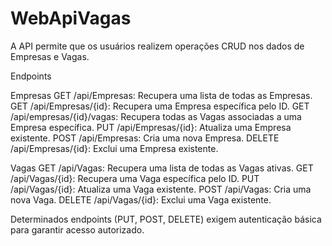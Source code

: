 # WebApiVagas
A API permite que os usuários realizem operações CRUD nos dados de Empresas e Vagas.

Endpoints

Empresas
GET /api/Empresas: Recupera uma lista de todas as Empresas.
GET /api/Empresas/{id}: Recupera uma Empresa específica pelo ID.
GET /api/empresas/{id}/vagas: Recupera todas as Vagas associadas a uma Empresa específica.
PUT /api/Empresas/{id}: Atualiza uma Empresa existente.
POST /api/Empresas: Cria uma nova Empresa.
DELETE /api/Empresas/{id}: Exclui uma Empresa existente.

Vagas
GET /api/Vagas: Recupera uma lista de todas as Vagas ativas.
GET /api/Vagas/{id}: Recupera uma Vaga específica pelo ID.
PUT /api/Vagas/{id}: Atualiza uma Vaga existente.
POST /api/Vagas: Cria uma nova Vaga.
DELETE /api/Vagas/{id}: Exclui uma Vaga existente.

Determinados endpoints (PUT, POST, DELETE) exigem autenticação básica para garantir acesso autorizado.
